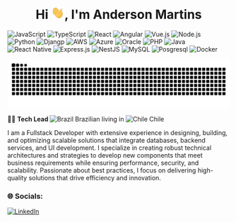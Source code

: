 <h1 align="center">Hi <img src="https://github.com/andmartins/git-snake-animation/blob/main/hi.gif" width="30px">, I'm Anderson Martins</h1>

![JavaScript](https://img.shields.io/badge/javascript-%23323330.svg?style=for-the-badge&logo=javascript&logoColor=%23F7DF1E) 
![TypeScript](https://img.shields.io/badge/typescript-%23007ACC.svg?style=for-the-badge&logo=typescript&logoColor=white)
![React](https://img.shields.io/badge/react-%2320232a.svg?style=for-the-badge&logo=react&logoColor=%2361DAFB) 
![Angular](https://img.shields.io/badge/angular-%23E0234E.svg?style=for-the-badge&logo=angular&logoColor=%#white) 
![Vue.js](https://img.shields.io/badge/vuejs-%2335495e.svg?style=for-the-badge&logo=vuedotjs&logoColor=%234FC08D) 
![Node.js](https://img.shields.io/badge/node.js-6DA55F?style=for-the-badge&logo=node.js&logoColor=white) 
![Python](https://img.shields.io/badge/python-%23007ACC.svg?style=for-the-badge&logo=python&logoColor=white) 
![Djangp](https://img.shields.io/badge/django-%23007ACC.svg?style=for-the-badge&logo=django&logoColor=white)
![AWS](https://img.shields.io/badge/AWS-%23FF9900.svg?style=for-the-badge&logo=amazon-aws&logoColor=white)
![Azure](https://img.shields.io/badge/AZURE-%23FF9900.svg?style=for-the-badge&logo=microsoft-azure&logoColor=white) 
![Oracle](https://img.shields.io/badge/Oracle-%23FF9900.svg?style=for-the-badge&logo=oracle&logoColor=white) 
![PHP](https://img.shields.io/badge/php-%23777BB4.svg?style=for-the-badge&logo=php&logoColor=white) 
![Java](https://img.shields.io/badge/java-%23ED8B00.svg?style=for-the-badge&logo=openjdk&logoColor=white) 
![React Native](https://img.shields.io/badge/react_native-%2320232a.svg?style=for-the-badge&logo=react&logoColor=%2361DAFB) 
![Express.js](https://img.shields.io/badge/express.js-%23404d59.svg?style=for-the-badge&logo=express&logoColor=%2361DAFB) 
![NestJS](https://img.shields.io/badge/nestjs-%23E0234E.svg?style=for-the-badge&logo=nestjs&logoColor=white) 
![MySQL](https://img.shields.io/badge/mysql-%2300f.svg?style=for-the-badge&logo=mysql&logoColor=white)
![Posgresql](https://img.shields.io/badge/postresql-%2300f.svg?style=for-the-badge&logo=postresql&logoColor=white) 
![Docker](https://img.shields.io/badge/docker-%230db7ed.svg?style=for-the-badge&logo=docker&logoColor=white) 

![Snake animation](https://github.com/andmartins/git-snake-animation/blob/main/github-snake.svg)

👨‍💻 **Tech Lead** 
![Brazil](https://cdn-icons-png.flaticon.com/16/330/330430.png) Brazilian living in ![Chile](https://cdn-icons-png.flaticon.com/16/197/197586.png) Chile

I am a Fullstack Developer with extensive experience in designing, building, and optimizing scalable solutions that integrate databases, backend services, and UI development. I specialize in creating robust technical architectures and strategies to develop new components that meet business requirements while ensuring performance, security, and scalability. Passionate about best practices, I focus on delivering high-quality solutions that drive efficiency and innovation.

### 🌐 Socials:
[![LinkedIn](https://img.shields.io/badge/LinkedIn-%230077B5.svg?logo=linkedin&logoColor=white)](https://www.linkedin.com/in/anderson-martins/)
